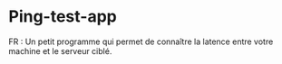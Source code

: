# Ping-test-app
FR : Un petit programme qui permet de connaître la latence entre votre machine et le serveur ciblé. 
